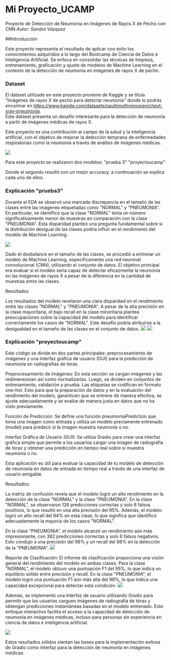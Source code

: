 ﻿# Mi Proyecto_UCAMP

Proyecto de Detección de Neumonía en Imágenes de Rayos X de Pecho con CNN
*Autor: Sandra Vázquez*

##Introducción

Este proyecto representa el resultado de aplicar con éxito los conocimientos adquiridos a lo largo del Bootcamp de Ciencia de Datos e Inteligencia Artificial. Se enfoca en consolidar las técnicas de limpieza, entrenamiento, graficación y ajuste de modelos de Machine Learning en el contexto de la detección de neumonía en imágenes de rayos X de pecho.

### Dataset
El dataset utilizado en este proyecto proviene de Kaggle y se titula "Imágenes de rayos X de pecho para detectar neumonía" donde lo podrás encontrar en  https://www.kaggle.com/datasets/paultimothymooney/chest-xray-pneumonia.  
Este dataset presenta un desafío interesante para la detección de neumonía a partir de imágenes médicas de rayos X.

Este proyecto es una contribución al campo de la salud y la inteligencia artificial, con el objetivo de mejorar la detección temprana de enfermedades respiratorias como la neumonía a través de análisis de imágenes médicas.

![](doctors.jpg)


Para este proyecto se realizaron dos modelos:
"prueba 3"
"proyectoucamp"

Donde el segundo resultó con un mejor accuracy, a continuación se explica cada uno de ellos.

### Explicación "prueba3"

Durante el EDA se observó una marcada discrepancia en el tamaño de las clases entre las imágenes etiquetadas como "NORMAL" y "PNEUMONIA". En particular, se identificó que la clase "NORMAL" tenía un número significativamente menor de muestras en comparación con la clase "PNEUMONIA". Esta disparidad planteó una pregunta fundamental sobre si la distribución desigual de las clases podría influir en el rendimiento del modelo de Machine Learning.


![](dif_clases.png)

Dado el desbalance en el tamaño de las clases, se procedió a entrenar un modelo de Machine Learning, específicamente una red neuronal convolucional (CNN), utilizando el conjunto de datos. El objetivo principal era evaluar si el modelo sería capaz de detectar eficazmente la neumonía en las imágenes de rayos X a pesar de la diferencia en la cantidad de muestras entre las clases.

Resultados
 
 Los resultados del modelo revelaron una clara disparidad en el rendimiento entre las clases "NORMAL" y "PNEUMONIA". A pesar de la alta precisión en la clase mayoritaria, el bajo recall en la clase minoritaria plantea preocupaciones sobre la capacidad del modelo para identificar correctamente los casos de "NORMAL". Este desafío podría atribuirse a la desigualdad en el tamaño de las clases en el conjunto de datos.
![](report_class_prueba3.jpg)
![](cm_prueba3.jpg)



 ### Explicación "proyectoucamp"

 Este código se divide en dos partes principales: preprocesamiento de imágenes y una interfaz gráfica de usuario (GUI) para la predicción de neumonía en radiografías de tórax.

Preprocesamiento de Imágenes: En esta sección se cargan imágenes y las redimensionan así como normalizarlas. Luego, se dividen en conjuntos de entrenamiento, validación y prueba. Las etiquetas se codifican en formato one-hot. Esto para que la preparación de datos y en la evaluación del rendimiento del modelo, garanticen que se entrene de manera efectiva, se ajuste adecuadamente y se evalúe de manera justa en datos que no ha visto previamente.

Función de Predicción: Se define una función pneumoniaPrediction que toma una imagen como entrada y utiliza un modelo previamente entrenado (model) para predecir si la imagen muestra neumonía o no.

Interfaz Gráfica de Usuario (GUI): Se utiliza Gradio para crear una interfaz gráfica simple que permite a los usuarios cargar una imagen de radiografía de tórax y obtener una predicción en tiempo real sobre si muestra neumonía o no.

Esta aplicación es útil para evaluar la capacidad de tu modelo de detección de neumonía en datos de entrada en tiempo real a través de una interfaz de usuario amigable.


Resultados:

La matriz de confusión revela que el modelo logró un alto rendimiento en la detección de la clase "NORMAL" y la clase "PNEUMONIA". En la clase "NORMAL", se observaron 126 predicciones correctas y solo 8 falsos positivos, lo que resultó en una alta precisión del 95%. Además, el modelo logró un alto recall del 94% en esta clase, lo que significa que identificó adecuadamente la mayoría de los casos "NORMAL".

En la clase "PNEUMONIA", el modelo alcanzó un rendimiento aún más impresionante, con 382 predicciones correctas y solo 6 falsos negativos. Esto condujo a una precisión del 98% y un recall del 98% en la detección de la "PNEUMONIA".
![](cm_proyectoucamp.jpg)


Reporte de Clasificación:
El informe de clasificación proporciona una visión general del rendimiento del modelo en ambas clases. Para la clase "NORMAL", el modelo obtuvo una puntuación F1 del 95%, lo que indica un equilibrio sólido entre precisión y recall. En la clase "PNEUMONIA", el modelo logró una puntuación F1 aún más alta del 98%, lo que indica una capacidad excepcional para detectar esta condición.
![](report_class_proyectoucamp.jpg)


Además, se implementó una interfaz de usuario utilizando Gradio para permitir que los usuarios carguen imágenes de radiografía de tórax y obtengan predicciones instantáneas basadas en el modelo entrenado. Este enfoque interactivo facilita el acceso a la capacidad de detección de neumonía en imágenes médicas, incluso para personas sin experiencia en ciencia de datos e inteligencia artificial.

![](gradio.jpg)

Estos resultados sólidos sientan las bases para la implementación exitosa de Gradio como interfaz para la detección de neumonía en imágenes médicas.
